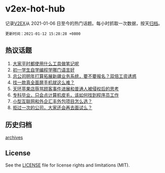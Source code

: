 # v2ex-hot-hub

 记录[V2EX](https://www.v2ex.com/)从 2021-01-06 日至今的热门话题。每小时抓取一次数据，按天[归档](archives)。

 `更新时间：2021-01-12 15:28:28 +0800`

## 热议话题

1. [大家平时都使用什么工具做笔记呢](https://www.v2ex.com/t/744082)
1. [初一学生自学编程学哪门语言好](https://www.v2ex.com/t/744073)
1. [总公司明年打算拓展新疆业务系统，要不要报名？双倍工资诱惑](https://www.v2ex.com/t/743914)
1. [找一款真全面屏手机就这么难？](https://www.v2ex.com/t/743877)
1. [天环苹果店辱骂顾客事件进展和普通人被侵权后的思考](https://www.v2ex.com/t/743905)
1. [专科毕业，只会点计算机皮毛，该如何找到程序员工作](https://www.v2ex.com/t/744036)
1. [小型互联网和外企汇丰外包项目怎么选？](https://www.v2ex.com/t/744100)
1. [拒过一次的公司，大家还会再去面试么？](https://www.v2ex.com/t/744059)

## 历史归档

[archives](archives)

## License

See the [LICENSE](LICENSE) file for license rights and limitations (MIT).
